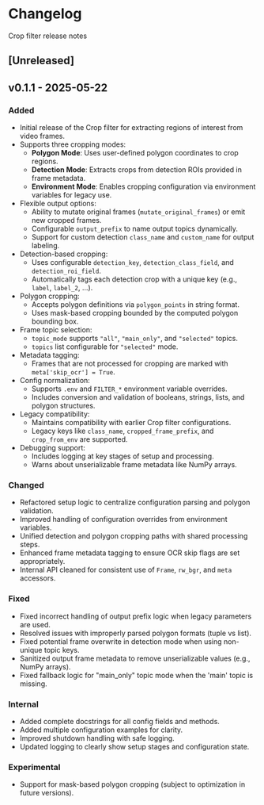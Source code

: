 # Changelog
Crop filter release notes

## [Unreleased]

## v0.1.1 - 2025-05-22

### Added
- Initial release of the Crop filter for extracting regions of interest from video frames.
- Supports three cropping modes:
  - **Polygon Mode**: Uses user-defined polygon coordinates to crop regions.
  - **Detection Mode**: Extracts crops from detection ROIs provided in frame metadata.
  - **Environment Mode**: Enables cropping configuration via environment variables for legacy use.
- Flexible output options:
  - Ability to mutate original frames (`mutate_original_frames`) or emit new cropped frames.
  - Configurable `output_prefix` to name output topics dynamically.
  - Support for custom detection `class_name` and `custom_name` for output labeling.
- Detection-based cropping:
  - Uses configurable `detection_key`, `detection_class_field`, and `detection_roi_field`.
  - Automatically tags each detection crop with a unique key (e.g., `label`, `label_2`, ...).
- Polygon cropping:
  - Accepts polygon definitions via `polygon_points` in string format.
  - Uses mask-based cropping bounded by the computed polygon bounding box.
- Frame topic selection:
  - `topic_mode` supports `"all"`, `"main_only"`, and `"selected"` topics.
  - `topics` list configurable for `"selected"` mode.
- Metadata tagging:
  - Frames that are not processed for cropping are marked with `meta['skip_ocr'] = True`.
- Config normalization:
  - Supports `.env` and `FILTER_*` environment variable overrides.
  - Includes conversion and validation of booleans, strings, lists, and polygon structures.
- Legacy compatibility:
  - Maintains compatibility with earlier Crop filter configurations.
  - Legacy keys like `class_name`, `cropped_frame_prefix`, and `crop_from_env` are supported.
- Debugging support:
  - Includes logging at key stages of setup and processing.
  - Warns about unserializable frame metadata like NumPy arrays.

### Changed
- Refactored setup logic to centralize configuration parsing and polygon validation.
- Improved handling of configuration overrides from environment variables.
- Unified detection and polygon cropping paths with shared processing steps.
- Enhanced frame metadata tagging to ensure OCR skip flags are set appropriately.
- Internal API cleaned for consistent use of `Frame`, `rw_bgr`, and `meta` accessors.

### Fixed
- Fixed incorrect handling of output prefix logic when legacy parameters are used.
- Resolved issues with improperly parsed polygon formats (tuple vs list).
- Fixed potential frame overwrite in detection mode when using non-unique topic keys.
- Sanitized output frame metadata to remove unserializable values (e.g., NumPy arrays).
- Fixed fallback logic for "main_only" topic mode when the 'main' topic is missing.

### Internal
- Added complete docstrings for all config fields and methods.
- Added multiple configuration examples for clarity.
- Improved shutdown handling with safe logging.
- Updated logging to clearly show setup stages and configuration state.

### Experimental
- Support for mask-based polygon cropping (subject to optimization in future versions).

